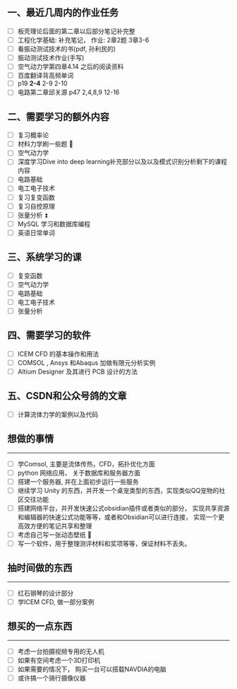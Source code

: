 ## 一、最近几周内的作业任务
- [ ] 板壳理论后面的第二章以后部分笔记补完整
- [ ] 工程化学基础: 补充笔记， 作业: 2章2题 3章3-6
- [ ] 看振动测试技术的书(pdf, 孙利民的) 
- [ ] 振动测试技术作业(手写)
- [ ] 空气动力学第四章4.14 之后的阅读资料
- [ ] 百度翻译背高频单词 
- [ ] p19 **2-4** 2-9 2-10 
- [ ] 电路第二章邱关源 p47 2,4,8,9 12-16 

## 二、需要学习的额外内容
- [ ] 复习概率论 
- [ ] 材料力学刷一些题 🔽 
- [ ] 空气动力学 
- [ ] 深度学习Dive into deep learning补充部分以及以及模式识别分析剩下的课程内容 
- [ ] 电路基础 
- [ ] 电工电子技术 
- [ ] 复习复变函数 
- [ ] 复习自控原理 
- [ ] 张量分析 ⏫ 
- [ ] MySQL 学习和数据库编程 
- [ ] 英语日常单词  

## 三、系统学习的课
- [ ] 复变函数
- [ ] 空气动力学 
- [ ] 电路基础 
- [ ] 电工电子技术 
- [ ] 张量分析

## 四、需要学习的软件
- [ ] ICEM CFD 的基本操作和用法 
- [ ] COMSOL , Ansys 和Abaqus 加做有限元分析实例 
- [ ] Altium Designer 及其进行 PCB 设计的方法

## 五、CSDN和公众号鸽的文章 
- [ ] 计算流体力学的案例以及代码 

## 想做的事情
--- 
- [ ] 学Comsol, 主要是流体传热，CFD，拓扑优化方面  
- [ ] python 网络应用， 关于数据库和服务器方面 
- [ ] 搭建一个服务器, 并在上面初步运行一些服务
- [ ] 继续学习 Unity 的东西，并开发一个桌宠类型的东西，实现类似QQ宠物的社区交往功能
- [ ] 搭建网络平台，并开发快速公式obsidian插件或者类似的部分， 实现共享资源和编辑器的快速公式功能等等，或者和Obsidian可以进行连接， 实现一个更高效方便的笔记共享和整理 
- [ ] 考虑自己写一张动态壁纸 🔽 
- [ ] 写一个软件，用于整理测评材料和奖项等等，保证材料不丢失。

## 抽时间做的东西
--- 
- [ ] 红石钢琴的设计部分
- [ ] 学ICEM CFD, 做一部分案例 

## 想买的一点东西 
--- 
- [ ] 考虑一台拍摄视频专用的无人机
- [ ] 如果有空间考虑一个3D打印机
- [ ] 如果需要的情况下， 购买一台可以搭载NAVDIA的电脑
- [ ] 或许搞一个骑行摄像仪器
